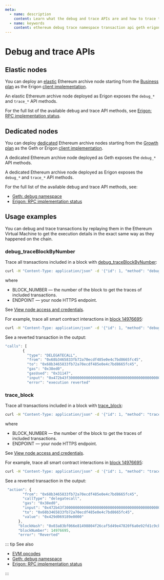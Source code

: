 ```yaml
---
meta:
  - name: description
    content: Learn what the debug and trace APIs are and how to trace transactions on Ethereum.
  - name: keywords
    content: ethereum debug trace namespace transaction api geth erigon
---
```


# Debug and trace APIs

## Elastic nodes

You can deploy an [elastic](/glossary/elastic-node) Ethereum archive node starting from the <a href="https://chainstack.com/pricing/" target="_blank">Business plan</a> as the Erigon [client implementation](/operations/ethereum/clients).

An elastic Ethereum archive node deployed as Erigon exposes the `debug_*` and `trace_*` API methods.

For the full list of the available debug and trace API methods, see [Erigon: RPC implementation status](https://github.com/ledgerwatch/erigon/blob/stable/cmd/rpcdaemon/README.md#rpc-implementation-status).

## Dedicated nodes

You can deploy [dedicated](/glossary/dedicated-node) Ethereum archive nodes starting from the <a href="https://chainstack.com/pricing/" target="_blank">Growth plan</a> as the Geth or Erigon [client implementation](/operations/ethereum/clients).

A dedicated Ethereum archive node deployed as Geth exposes the `debug_*` API methods.

A dedicated Ethereum archive node deployed as Erigon exposes the `debug_*` and `trace_*` API methods.

For the full list of the available debug and trace API methods, see:

* [Geth: debug namespace](https://geth.ethereum.org/docs/rpc/ns-debug)
* [Erigon: RPC implementation status](https://github.com/ledgerwatch/erigon/blob/stable/cmd/rpcdaemon/README.md#rpc-implementation-status)

## Usage examples

You can debug and trace transactions by replaying them in the Ethereum Virtual Machine to get the execution details in the exact same way as they happened on the chain.

### debug_traceBlockByNumber

Trace all transactions included in a block with [debug_traceBlockByNumber](https://geth.ethereum.org/docs/rpc/ns-debug#debug_traceblockbynumber):

``` sh
curl -H "Content-Type: application/json" -d '{"id": 1, "method": "debug_traceBlockByNumber", "params": ["BLOCK_NUMBER"]}' ENDPOINT
```

where

* BLOCK_NUMBER — the number of the block to get the traces of included transactions.
* ENDPOINT — your node HTTPS endpoint.

See [View node access and credentials](/platform/view-node-access-and-credentials).

For example, trace all smart contract interactions in [block 14976695](https://etherscan.io/txsInternal?block=14976695):

``` sh
curl -H "Content-Type: application/json" -d '{"id": 1, "method": "debug_traceBlockByNumber", "params": ["14976695", {"tracer": "callTracer"}]}' https://nd-123-456-789.p2pify.com/3c6e0b8a9c15224a8228b9a98ca1531d
```

See a reverted transaction in the output:

``` js
"calls": [
        {
          "type": "DELEGATECALL",
          "from": "0x68b3465833fb72a70ecdf485e0e4c7bd8665fc45",
          "to": "0x68b3465833fb72a70ecdf485e0e4c7bd8665fc45",
          "gas": "0x38ed0",
          "gasUsed": "0x31147",
          "input": "0x472b43f30000000000000000000000000000000000000000000000000429d069189e00000000000000000000000000000000000000000000000000160d962fcdfd0bb02400000000000000000000000000000000000000000000000000000000000000800000000000000000000000000b5ec97d9a8a9941a28a88084a1f670c62bd8bf40000000000000000000000000000000000000000000000000000000000000002000000000000000000000000c02aaa39b223fe8d0a0e5c4f27ead9083c756cc2000000000000000000000000b00b2e950d7ef8bdc49377c49676d1550deab982",
          "error": "execution reverted"
```

### trace_block

Trace all transactions included in a block with [trace_block](https://openethereum.github.io/JSONRPC-trace-module#trace_block):

``` sh
curl -H "Content-Type: application/json" -d '{"id": 1, "method": "trace_block", "params": ["BLOCK_NUMBER"]}' ENDPOINT
```

where

* BLOCK_NUMBER — the number of the block to get the traces of included transactions.
* ENDPOINT — your node HTTPS endpoint.

See [View node access and credentials](/platform/view-node-access-and-credentials).

For example, trace all smart contract interactions in [block 14976695](https://etherscan.io/txsInternal?block=14976695):

``` sh
curl -H "Content-Type: application/json" -d '{"id": 1, "method": "trace_transaction", "params": ["0x4fb839363cb2d823b889386314ae3940378f3b4566112709259f9cc986e4493d"]}' https://nd-123-456-789.p2pify.com/3c6e0b8a9c15224a8228b9a98ca1531d
```

See a reverted transaction in the output:

``` js
 "action": {
        "from": "0x68b3465833fb72a70ecdf485e0e4c7bd8665fc45",
        "callType": "delegatecall",
        "gas": "0x38ed0",
        "input": "0x472b43f30000000000000000000000000000000000000000000000000429d069189e00000000000000000000000000000000000000000000000000160d962fcdfd0bb02400000000000000000000000000000000000000000000000000000000000000800000000000000000000000000b5ec97d9a8a9941a28a88084a1f670c62bd8bf40000000000000000000000000000000000000000000000000000000000000002000000000000000000000000c02aaa39b223fe8d0a0e5c4f27ead9083c756cc2000000000000000000000000b00b2e950d7ef8bdc49377c49676d1550deab982",
        "to": "0x68b3465833fb72a70ecdf485e0e4c7bd8665fc45",
        "value": "0x429d069189e0000"
      },
      "blockHash": "0x03a83bf066e81498804f26caf5d49e47820f6a0e92fd1c9cb7dc3b87bf46cf0f",
      "blockNumber": 14976695,
      "error": "Reverted"
```

::: tip See also

* [EVM opcodes](https://ethereum.org/en/developers/docs/evm/opcodes)
* [Geth: debug namespace](https://geth.ethereum.org/docs/rpc/ns-debug)
* [Erigon: RPC implementation status](https://github.com/ledgerwatch/erigon/blob/stable/cmd/rpcdaemon/README.md#rpc-implementation-status)

:::
